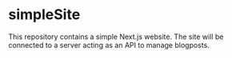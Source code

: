 # simpleSite
This repository contains a simple Next.js website. The site will be connected to a server acting as an API to manage blogposts.
